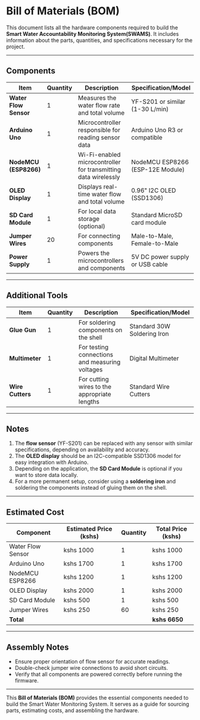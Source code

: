 # Bill of Materials (BOM)

This document lists all the hardware components required to build the **Smart Water Accountability Monitoring System(SWAMS)**. It includes information about the parts, quantities, and specifications necessary for the project.

---

## Components

| Item                | Quantity | Description                                                                 | Specification/Model               |
|---------------------|----------|-----------------------------------------------------------------------------|-----------------------------------|
| **Water Flow Sensor**| 1        | Measures the water flow rate and total volume                               | YF-S201 or similar (1-30 L/min)   |
| **Arduino Uno**      | 1        | Microcontroller responsible for reading sensor data                         | Arduino Uno R3 or compatible      |
| **NodeMCU (ESP8266)**| 1        | Wi-Fi-enabled microcontroller for transmitting data wirelessly              | NodeMCU ESP8266 (ESP-12E Module)  |
| **OLED Display**     | 1        | Displays real-time water flow and total volume                              | 0.96" I2C OLED (SSD1306)          |
| **SD Card Module**   | 1        | For local data storage (optional)                                           | Standard MicroSD card module      |
| **Jumper Wires**     | 20       | For connecting components                                                   | Male-to-Male, Female-to-Male      |
| **Power Supply**     | 1        | Powers the microcontrollers and components                                  | 5V DC power supply or USB cable   |

---

## Additional Tools

| Item                | Quantity | Description                                     | Specification/Model               |
|---------------------|----------|-------------------------------------------------|-----------------------------------|
| **Glue Gun**         | 1        | For soldering components on the shell           | Standard 30W Soldering Iron       |
| **Multimeter**       | 1        | For testing connections and measuring voltages  | Digital Multimeter                |
| **Wire Cutters**     | 1        | For cutting wires to the appropriate lengths    | Standard Wire Cutters             |

---

## Notes

1. The **flow sensor** (YF-S201) can be replaced with any sensor with similar specifications, depending on availability and accuracy.
2. The **OLED display** should be an I2C-compatible SSD1306 model for easy integration with Arduino.
3. Depending on the application, the **SD Card Module** is optional if you want to store data locally.
4. For a more permanent setup, consider using a **soldering iron** and soldering the components instead of gluing them on the shell.

---

## Estimated Cost

| Component            | Estimated Price (kshs)| Quantity | Total Price (kshs)|
|----------------------|-----------------------|----------|-------------------|
| Water Flow Sensor     | kshs 1000             | 1        | kshs 1000         |
| Arduino Uno           | kshs 1700             | 1        | kshs 1700         |
| NodeMCU ESP8266       | kshs 1200             | 1        | kshs 1200         |
| OLED Display          | kshs 2000             | 1        | kshs 2000         |
| SD Card Module        | kshs 500              | 1        | kshs 500          |
| Jumper Wires          | kshs 250              | 60       | kshs 250          |
| **Total**             |                       |          | **kshs 6650**     |

---

## Assembly Notes

- Ensure proper orientation of flow sensor for accurate readings.
- Double-check jumper wire connections to avoid short circuits.
- Verify that all components are powered correctly before running the firmware.

---

This **Bill of Materials (BOM)** provides the essential components needed to build the Smart Water Monitoring System. It serves as a guide for sourcing parts, estimating costs, and assembling the hardware.
